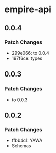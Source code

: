 # empire-api

## 0.0.4

### Patch Changes

-   299e066: to 0.0.4
-   197f6ce: types

## 0.0.3

### Patch Changes

-   to 0.0.3

## 0.0.2

### Patch Changes

-   ffbb4c1: YAWA
-   Schemas
